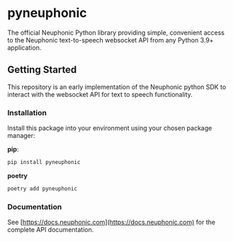 # pyneuphonic
The official Neuphonic Python library providing simple, convenient access to the Neuphonic text-to-speech websocket
API from any Python 3.9+ application.

## Getting Started
This repository is an early implementation of the Neuphonic python SDK to interact with the websocket API for text to
speech functionality.

### Installation
Install this package into your environment using your chosen package manager:

**pip**:
```bash
pip install pyneuphonic
```
**poetry**
```bash
poetry add pyneuphonic
```

### Documentation
See [https://docs.neuphonic.com](https://docs.neuphonic.com) for the complete API documentation.
